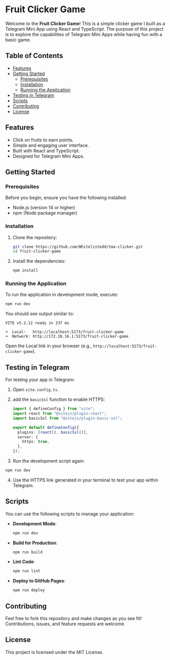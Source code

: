 # Fruit Clicker Game

Welcome to the **Fruit Clicker Game**! This is a simple clicker game I built as a Telegram Mini App using React and TypeScript. The purpose of this project is to explore the capabilities of Telegram Mini Apps while having fun with a basic game.

## Table of Contents

- [Features](#features)
- [Getting Started](#getting-started)
  - [Prerequisites](#prerequisites)
  - [Installation](#installation)
  - [Running the Application](#running-the-application)
- [Testing in Telegram](#testing-in-telegram)
- [Scripts](#scripts)
- [Contributing](#contributing)
- [License](#license)

## Features

- Click on fruits to earn points.
- Simple and engaging user interface.
- Built with React and TypeScript.
- Designed for Telegram Mini Apps.

## Getting Started

### Prerequisites

Before you begin, ensure you have the following installed:

- Node.js (version 14 or higher)
- npm (Node package manager)

### Installation

1. Clone the repository:

   ```bash
   git clone https://github.com/Whitelistedd/tma-clicker.git
   cd fruit-clicker-game
   ```

2. Install the dependencies:

   ```bash
   npm install
   ```

### Running the Application

To run the application in development mode, execute:

```bash
npm run dev
```

You should see output similar to:

```
VITE v5.2.12 ready in 237 ms

➜  Local:   http://localhost:5173/fruit-clicker-game
➜  Network: http://172.18.16.1:5173/fruit-clicker-game
```

Open the Local link in your browser (e.g., `http://localhost:5173/fruit-clicker-game`).

## Testing in Telegram

For testing your app in Telegram:

1. Open `vite.config.ts`.
2. add the `basicSsl` function to enable HTTPS:

   ```typescript
   import { defineConfig } from "vite";
   import react from "@vitejs/plugin-react";
   import basicSsl from "@vitejs/plugin-basic-ssl";

   export default defineConfig({
     plugins: [react(), basicSsl()],
     server: {
       https: true,
     },
   });
   ```

3. Run the development script again:

```bash
npm run dev
```

4. Use the HTTPS link generated in your terminal to test your app within Telegram.

## Scripts

You can use the following scripts to manage your application:

- **Development Mode**:
  ```bash
  npm run dev
  ```
- **Build for Production**:
  ```bash
  npm run build
  ```
- **Lint Code**:
  ```bash
  npm run lint
  ```
- **Deploy to GitHub Pages**:
  ```bash
  npm run deploy
  ```

## Contributing

Feel free to fork this repository and make changes as you see fit! Contributions, issues, and feature requests are welcome.

## License

This project is licensed under the MIT License.
